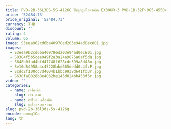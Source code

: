 ```yaml
---
title: PVD-2B-36L3DS-5S-4126G ปั๊มลูกสูบไฮดรอลิก EX30UR-3 PVD-1B-32P-9G5-4550A PVD-0B-18BP-8AG5-5193A
price: '52484.73'
price_original: '52484.73'
currency: THB
discount: ''
rating: 4
volume: 65
image: S3eea962cd6ba40978ed203e94ad0ec801.jpg
images:
  - S3eea962cd6ba40978ed203e94ad0ec801.jpg
  - S0384f5b5cee049f2a3a24a9076a0af5dQ.jpg
  - S648b0fad4bfd47748f628cde599a8d46o.jpg
  - Se10d84958a4c45228bbd665dedd0c4fcP.jpg
  - Scdd2f100cc7d4004b1bbc9938d641fd3r.jpg
  - S638fa0828b8e4032be143d024bb453f5r.jpg
video: ''
categories:
  - name: เครื่องมือ
    slug: เคร-องม
  - name: อะไหล่ เครื่องมือ
    slug: อะไหล-เคร-องม
slug: pvd-2b-36l3ds-5s-4126g
encode: onmg1Ca
lang: th
---
```

  